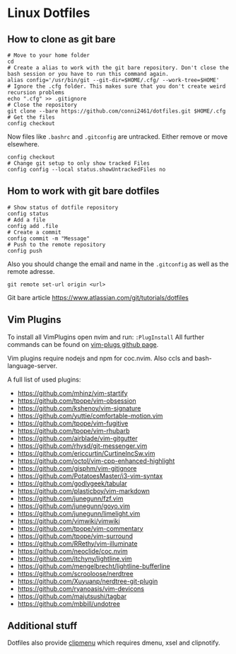 # Linux Dotfiles

## How to clone as git bare

```
# Move to your home folder
cd
# Create a alias to work with the git bare repository. Don't close the bash session or you have to run this command again.
alias config='/usr/bin/git --git-dir=$HOME/.cfg/ --work-tree=$HOME'
# Ignore the .cfg folder. This makes sure that you don't create weird recursion problems
echo ".cfg" >> .gitignore
# Close the repository
git clone --bare https://github.com/conni2461/dotfiles.git $HOME/.cfg
# Get the files
config checkout
```

Now files like `.bashrc` and `.gitconfig` are untracked. Either remove or move elsewhere.

```
config checkout
# Change git setup to only show tracked Files
config config --local status.showUntrackedFiles no
```

## Hom to work with git bare dotfiles

```
# Show status of dotfile repository
config status
# Add a file
config add .file
# Create a commit
config commit -m "Message"
# Push to the remote repository
config push
```

Also you should change the email and name in the `.gitconfig` as well as the remote adresse.

```
git remote set-url origin <url>
```

Git bare article https://www.atlassian.com/git/tutorials/dotfiles

## Vim Plugins

To install all VimPlugins open nvim and run: `:PlugInstall`
All further commands can be found on [vim-plugs github page](https://github.com/junegunn/vim-plug).

Vim plugins require nodejs and npm for coc.nvim.
Also ccls and bash-language-server.

A full list of used plugins:

- https://github.com/mhinz/vim-startify
- https://github.com/tpope/vim-obsession
- https://github.com/kshenoy/vim-signature
- https://github.com/yuttie/comfortable-motion.vim
- https://github.com/tpope/vim-fugitive
- https://github.com/tpope/vim-rhubarb
- https://github.com/airblade/vim-gitgutter
- https://github.com/rhysd/git-messenger.vim
- https://github.com/ericcurtin/CurtineIncSw.vim
- https://github.com/octol/vim-cpp-enhanced-highlight
- https://github.com/gisphm/vim-gitignore
- https://github.com/PotatoesMaster/i3-vim-syntax
- https://github.com/godlygeek/tabular
- https://github.com/plasticboy/vim-markdown
- https://github.com/junegunn/fzf.vim
- https://github.com/junegunn/goyo.vim
- https://github.com/junegunn/limelight.vim
- https://github.com/vimwiki/vimwiki
- https://github.com/tpope/vim-commentary
- https://github.com/tpope/vim-surround
- https://github.com/RRethy/vim-illuminate
- https://github.com/neoclide/coc.nvim
- https://github.com/itchyny/lightline.vim
- https://github.com/mengelbrecht/lightline-bufferline
- https://github.com/scrooloose/nerdtree
- https://github.com/Xuyuanp/nerdtree-git-plugin
- https://github.com/ryanoasis/vim-devicons
- https://github.com/majutsushi/tagbar
- https://github.com/mbbill/undotree


## Additional stuff

Dotfiles also provide [clipmenu](https://github.com/cdown/clipmenu) which requires dmenu, xsel and clipnotify.
